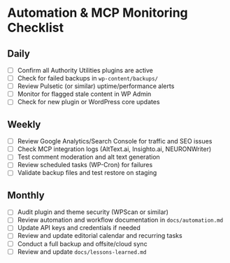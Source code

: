 # Automation & MCP Monitoring Checklist

## Daily
- [ ] Confirm all Authority Utilities plugins are active
- [ ] Check for failed backups in `wp-content/backups/`
- [ ] Review Pulsetic (or similar) uptime/performance alerts
- [ ] Monitor for flagged stale content in WP Admin
- [ ] Check for new plugin or WordPress core updates

## Weekly
- [ ] Review Google Analytics/Search Console for traffic and SEO issues
- [ ] Check MCP integration logs (AltText.ai, Insighto.ai, NEURONWriter)
- [ ] Test comment moderation and alt text generation
- [ ] Review scheduled tasks (WP-Cron) for failures
- [ ] Validate backup files and test restore on staging

## Monthly
- [ ] Audit plugin and theme security (WPScan or similar)
- [ ] Review automation and workflow documentation in `docs/automation.md`
- [ ] Update API keys and credentials if needed
- [ ] Review and update editorial calendar and recurring tasks
- [ ] Conduct a full backup and offsite/cloud sync
- [ ] Review and update `docs/lessons-learned.md` 